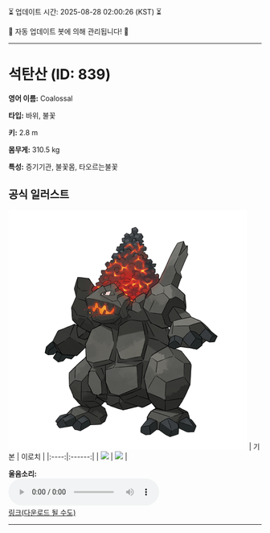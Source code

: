 
⏳ 업데이트 시간: 2025-08-28 02:00:26 (KST) ⏳

🤖 자동 업데이트 봇에 의해 관리됩니다! 🤖

---

# 석탄산 (ID: 839)
**영어 이름:** Coalossal

**타입:** 바위, 불꽃

**키:** 2.8 m

**몸무게:** 310.5 kg

**특성:** 증기기관, 불꽃몸, 타오르는불꽃

## 공식 일러스트
![](https://raw.githubusercontent.com/PokeAPI/sprites/master/sprites/pokemon/other/official-artwork/839.png)
| 기본 | 이로치 |
|:----:|:------:|
| <img src="http://play.pokemonshowdown.com/sprites/ani/coalossal.gif" width="200"> | <img src="http://play.pokemonshowdown.com/sprites/ani-shiny/coalossal.gif" width="200"> |

**울음소리:**<br><audio controls src="https://raw.githubusercontent.com/PokeAPI/cries/main/cries/pokemon/latest/839.ogg"></audio><br> [링크(다운로드 될 수도)](https://raw.githubusercontent.com/PokeAPI/cries/main/cries/pokemon/latest/839.ogg)


---
